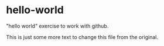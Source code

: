 # hello-world
"hello world" exercise to work with github.

This is just some more text to change this file from the original.
